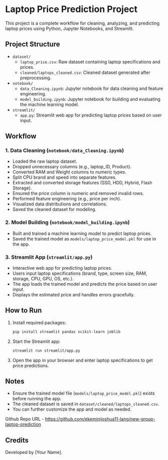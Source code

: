 # Laptop Price Prediction Project

This project is a complete workflow for cleaning, analyzing, and predicting laptop prices using Python, Jupyter Notebooks, and Streamlit.

## Project Structure

- `dataset/`
  - `laptop_price.csv`: Raw dataset containing laptop specifications and prices.
  - `cleaned/laptops_cleaned.csv`: Cleaned dataset generated after preprocessing.
- `notebook/`
  - `data_Cleaning.ipynb`: Jupyter notebook for data cleaning and feature engineering.
  - `model_building.ipynb`: Jupyter notebook for building and evaluating the machine learning model.
- `streamlit/`
  - `app.py`: Streamlit web app for predicting laptop prices based on user input.

## Workflow

### 1. Data Cleaning (`notebook/data_Cleaning.ipynb`)
- Loaded the raw laptop dataset.
- Dropped unnecessary columns (e.g., laptop_ID, Product).
- Converted RAM and Weight columns to numeric types.
- Split CPU brand and speed into separate features.
- Extracted and converted storage features (SSD, HDD, Hybrid, Flash Storage).
- Ensured the price column is numeric and removed invalid rows.
- Performed feature engineering (e.g., price per inch).
- Visualized data distributions and correlations.
- Saved the cleaned dataset for modeling.

### 2. Model Building (`notebook/model_building.ipynb`)
- Built and trained a machine learning model to predict laptop prices.
- Saved the trained model as `models/laptop_price_model.pkl` for use in the app.

### 3. Streamlit App (`streamlit/app.py`)
- Interactive web app for predicting laptop prices.
- Users input laptop specifications (brand, type, screen size, RAM, storage, CPU, GPU, OS, etc.).
- The app loads the trained model and predicts the price based on user input.
- Displays the estimated price and handles errors gracefully.

## How to Run

1. Install required packages:
   ```bash
   pip install streamlit pandas scikit-learn joblib
   ```
2. Start the Streamlit app:
   ```bash
   streamlit run streamlit/app.py
   ```
3. Open the app in your browser and enter laptop specifications to get price predictions.

## Notes
- Ensure the trained model file (`models/laptop_price_model.pkl`) exists before running the app.
- The cleaned dataset is saved in `dataset/cleaned/laptops_cleaned.csv`.
- You can further customize the app and model as needed.

Github Repo URL - https://github.com/ekeminijoshua11-lang/new-group-laptop-prediction
## Credits
Developed by [Your Name].
